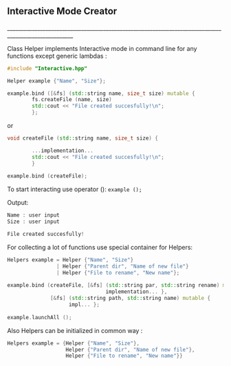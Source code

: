 <h2>Interactive Mode Creator </h2>
______________________________________________________________________________________________________

Class Helper implements Interactive mode in command line for any functions except generic lambdas :

```C++
#include "Interactive.hpp"

Helper example {"Name", "Size"};

example.bind ([&fs] (std::string name, size_t size) mutable {
        fs.createFile (name, size) 
        std::cout << "File created succesfully!\n";
        };
```  
or

```C++
void createFile (std::string name, size_t size) {

        ...implementation...
        std::cout << "File created succesfully!\n";
        } 
        
example.bind (createFile);
```

To start interacting use operator ():  `example ();`

Output:

```C++
Name : user input
Size : user input

File created succesfully!
```

For collecting a lot of functions use special container for Helpers:
```C++
Helpers example = Helper {"Name", "Size"}
                | Helper {"Parent dir", "Name of new file"}
                | Helper {"File to rename", "New name"};
               
example.bind (createFile, [&fs] (std::string par, std::string rename) mutable {
                                implementation... }, 
              [&fs] (std::string path, std::string name) mutable {
                    impl... };
                    
example.launchAll ();
```
Also Helpers can be initialized in common way :

```C++
Helpers example = {Helper {"Name", "Size"},
                   Helper {"Parent dir", "Name of new file"},
                   Helper {"File to rename", "New name"}}
```                   